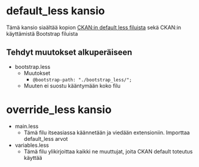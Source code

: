 # default_less kansio

Tämä kansio siaältää kopion [CKAN:in default less filuista](https://github.com/ckan/ckan/tree/2.9/ckan/public/base/less) sekä CKAN:in käyttämistä Bootstrap filuista

## Tehdyt muutokset alkuperäiseen

- bootstrap.less
  - Muutokset
    - `@bootstrap-path: "./bootstrap_less/";`
  - Muuten ei suostu kääntymään koko filu

# override_less kansio

- main.less
  - Tämä filu itseasiassa käännetään ja viedään extensioniin. Importtaa default_less arvot
- variables.less
  - Tämä filu ylikirjoittaa kaikki ne muuttujat, joita CKAN default toteutus käyttää
